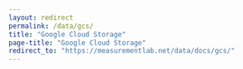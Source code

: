```yaml
---
layout: redirect
permalink: /data/gcs/
title: "Google Cloud Storage"
page-title: "Google Cloud Storage"
redirect_to: "https://measurementlab.net/data/docs/gcs/"
---
```

